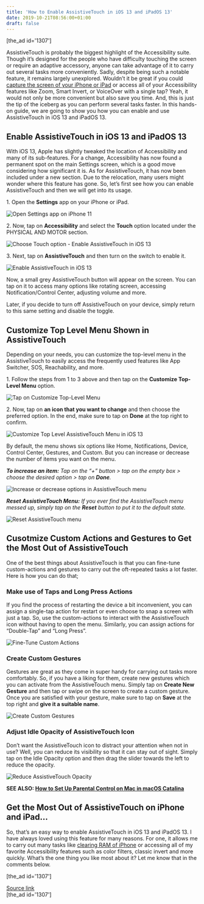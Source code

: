 ```yaml
---
title: 'How to Enable AssistiveTouch in iOS 13 and iPadOS 13'
date: 2019-10-21T08:56:00+01:00
draft: false
---
```


\[the\_ad id='1307'\]  
  

  

AssistiveTouch is probably the biggest highlight of the Accessibility suite. Though it’s designed for the people who have difficulty touching the screen or require an adaptive accessory, anyone can take advantage of it to carry out several tasks more conveniently. Sadly, despite being such a notable feature, it remains largely unexplored. Wouldn’t it be great if you could [capture the screen of your iPhone or iPad](https://beebom.com/take-screenshot-iphone/) or access all of your Accessibility features like Zoom, Smart Invert, or VoiceOver with a single tap? Yeah, it would not only be more convenient but also save you time. And, this is just the tip of the iceberg as you can perform several tasks faster. In this hands-on guide, we are going to show you how you can enable and use AssistiveTouch in iOS 13 and iPadOS 13.  

Enable AssistiveTouch in iOS 13 and iPadOS 13
---------------------------------------------

  

With iOS 13, Apple has slightly tweaked the location of Accessibility and many of its sub-features. For a change, Accessibility has now found a permanent spot on the main Settings screen, which is a good move considering how significant it is. As for AssistiveTouch, it has now been included under a new section. Due to the relocation, many users might wonder where this feature has gone. So, let’s first see how you can enable AssistiveTouch and then we will get into its usage.  

1\. Open the **Settings** app on your iPhone or iPad.  

![Open Settings app on iPhone 11](https://beebom.com/wp-content/uploads/2019/10/Open-Settings-app-on-iPhone-11.png)

2\. Now, tap on **Accessibility** and select the **Touch** option located under the PHYSICAL AND MOTOR section.  

![Choose Touch option - Enable AssistiveTouch in iOS 13](https://beebom.com/wp-content/uploads/2019/10/Touch.jpg)

3\. Next, tap on **AssistiveTouch** and then turn on the switch to enable it.  

![Enable AssistiveTouch in iOS 13](https://beebom.com/wp-content/uploads/2019/10/Enable-AssistiveTouch-on-iOS-13.jpg)

Now, a small grey AssistiveTouch button will appear on the screen. You can tap on it to access many options like rotating screen, accessing Notification/Control Center, adjusting volume and more.

  
  

  

Later, if you decide to turn off AssistiveTouch on your device, simply return to this same setting and disable the toggle.  

Customize Top Level Menu Shown in AssistiveTouch
------------------------------------------------

  

Depending on your needs, you can customize the top-level menu in the AssistiveTouch to easily access the frequently used features like App Switcher, SOS, Reachability, and more.  

1\. Follow the steps from 1 to 3 above and then tap on the **Customize Top-Level Menu** option.  

![Tap on Customize Top-Level Menu](https://beebom.com/wp-content/uploads/2019/10/Tap-on-Customize-Top-Level-Menu-.jpg)

2\. Now, tap on **an icon that you want to change** and then choose the preferred option. In the end, make sure to tap on **Done** at the top right to confirm.  

![Customize Top Level AssistiveTouch Menu in iOS 13](https://beebom.com/wp-content/uploads/2019/10/Customize-Top-Level-AssistiveTouch-Menu-in-iOS-13.jpg)

By default, the menu shows six options like Home, Notifications, Device, Control Center, Gestures, and Custom. But you can increase or decrease the number of items you want on the menu.  

_**To increase an item:** Tap on the “+” button > tap on the empty box > choose the desired option > tap on **Done**._  

![Increase or decrease options in AssistiveTouch menu](https://beebom.com/wp-content/uploads/2019/10/Increase-or-decrease-options-in-AssistiveTouch-menu.jpg)

  
  

  

_**Reset AssistiveTouch Menu:** If you ever find the AssistiveTouch menu messed up, simply tap on the **Reset** button to put it to the default state._  

![Reset AssistiveTouch menu](https://beebom.com/wp-content/uploads/2019/10/Reset-AssistiveTouch-menu-.jpg)

Cusotmize Custom Actions and Gestures to Get the Most Out of AssistiveTouch
---------------------------------------------------------------------------

  

One of the best things about AssistiveTouch is that you can fine-tune custom-actions and gestures to carry out the oft-repeated tasks a lot faster. Here is how you can do that;  

### Make use of Taps and Long Press Actions

  

If you find the process of restarting the device a bit inconvenient, you can assign a single-tap action for restart or even choose to snap a screen with just a tap. So, use the custom-actions to interact with the AssistiveTouch icon without having to open the menu. Similarly, you can assign actions for “Double-Tap” and “Long Press”.  

![Fine-Tune Custom Actions](https://beebom.com/wp-content/uploads/2019/10/Untitled.jpg)

### Create Custom Gestures

  

Gestures are great as they come in super handy for carrying out tasks more comfortably. So, if you have a liking for them, create new gestures which you can activate from the AssistiveTouch menu. Simply tap on **Create New Gesture** and then tap or swipe on the screen to create a custom gesture. Once you are satisfied with your gesture, make sure to tap on **Save** at the top right and **give it a suitable name**.  

![Create Custom Gestures](https://beebom.com/wp-content/uploads/2019/10/Create-Custom-Gestures-.jpg)

### Adjust Idle Opacity of AssistiveTouch Icon

  

Don’t want the AssistiveTouch icon to distract your attention when not in use? Well, you can reduce its visibility so that it can stay out of sight. Simply tap on the Idle Opacity option and then drag the slider towards the left to reduce the opacity.  

![Reduce AssistiveTouch Opacity](https://beebom.com/wp-content/uploads/2019/10/Reduce-AssistiveTouch-Opacity.jpg)

**SEE ALSO: [How to Set Up Parental Control on Mac in macOS Catalina](https://beebom.com/set-up-parental-control-mac-macos-catalina/)**  

Get the Most Out of AssistiveTouch on iPhone and iPad…
------------------------------------------------------

  

So, that’s an easy way to enable AssistiveTouch in iOS 13 and iPadOS 13. I have always loved using this feature for many reasons. For one, it allows me to carry out many tasks like [clearing RAM of iPhone](https://beebom.com/clear-ram-on-iphone-11-11-pro-11-pro-max/) or accessing all of my favorite Accessibility features such as color filters, classic invert and more quickly. What’s the one thing you like most about it? Let me know that in the comments below.  

  
\[the\_ad id='1307'\]  
  
[Source link](https://beebom.com/enable-assistivetouch-ios-13-ipados-13/)  
\[the\_ad id='1307'\]